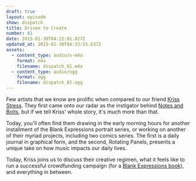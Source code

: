 ```yaml
---
draft: true
layout: episode
show: dispatch
title: Driven to Create
number: 81
date: 2015-01-30T04:12:01.827Z
updated_at: 2015-01-30T04:33:55.637Z
assets:
  - content_type: audio/x-m4a
    format: m4a
    filename: dispatch_81.m4a
  - content_type: audio/ogg
    format: ogg
    filename: dispatch_81.ogg
---
```

Few artists that we know are prolific when compared to our friend [Kriss Stress](http://krissstress.com). They first came onto our radar as the instigator behind [Notes and Bolts](https://machine.fm/dispatch/30), but if we tell Kriss' whole story, it's much more than that.

Today, you'll often find them drawing in the early morning hours for another installment of the Blank Expressions portrait series, or working on another of their myriad projects, including two comics series. The first is a daily journal in graphical form, and the second, Rotating Panels, presents a unique take on how music impacts our daily lives.

Today, Kriss joins us to discuss their creative regimen, what it feels like to run a successful crowdfunding campaign (for a [Blank Expressions book](https://www.indiegogo.com/projects/blank-expressions-the-book)), and everything in between.